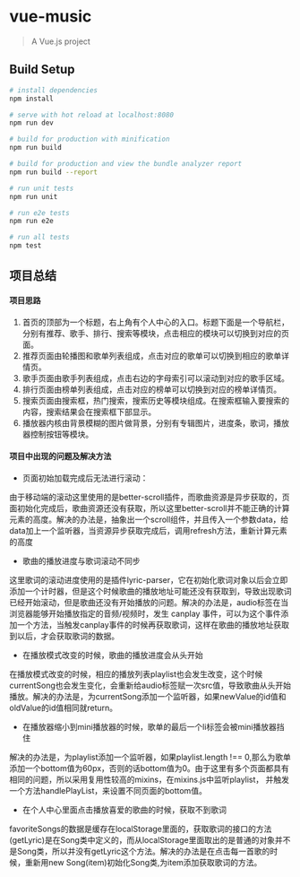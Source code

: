 # vue-music

> A Vue.js project

## Build Setup

``` bash
# install dependencies
npm install

# serve with hot reload at localhost:8080
npm run dev

# build for production with minification
npm run build

# build for production and view the bundle analyzer report
npm run build --report

# run unit tests
npm run unit

# run e2e tests
npm run e2e

# run all tests
npm test
```
## 项目总结
#### 项目思路
1. 首页的顶部为一个标题，右上角有个人中心的入口。标题下面是一个导航栏，分别有推荐、歌手、排行、搜索等模块，点击相应的模块可以切换到对应的页面。
2. 推荐页面由轮播图和歌单列表组成，点击对应的歌单可以切换到相应的歌单详情页。
3. 歌手页面由歌手列表组成，点击右边的字母索引可以滚动到对应的歌手区域。
4. 排行页面由榜单列表组成，点击对应的榜单可以切换到对应的榜单详情页。
5. 搜索页面由搜索框，热门搜索，搜索历史等模块组成。在搜索框输入要搜索的内容，搜索结果会在搜索框下部显示。
6. 播放器内核由背景模糊的图片做背景，分别有专辑图片，进度条，歌词，播放器控制按钮等模块。
#### 项目中出现的问题及解决方法
- 页面初始加载完成后无法进行滚动：

由于移动端的滚动这里使用的是better-scroll插件，而歌曲资源是异步获取的，页面初始化完成后，歌曲资源还没有获取，所以这里better-scroll并不能正确的计算元素的高度。解决的办法是，抽象出一个scroll组件，并且传入一个参数data，给data加上一个监听器，当资源异步获取完成后，调用refresh方法，重新计算元素的高度

- 歌曲的播放进度与歌词滚动不同步

这里歌词的滚动进度使用的是插件lyric-parser，它在初始化歌词对象以后会立即添加一个计时器，但是这个时候歌曲的播放地址可能还没有获取到，导致出现歌词已经开始滚动，但是歌曲还没有开始播放的问题。解决的办法是，audio标签在当浏览器能够开始播放指定的音频/视频时，发生 canplay 事件，可以为这个事件添加一个方法，当触发canplay事件的时候再获取歌词，这样在歌曲的播放地址获取到以后，才会获取歌词的数据。

- 在播放模式改变的时候，歌曲的播放进度会从头开始

在播放模式改变的时候，相应的播放列表playlist也会发生改变，这个时候currentSong也会发生变化，会重新给audio标签赋一次src值，导致歌曲从头开始播放。解决的办法是，为currentSong添加一个监听器，如果newValue的id值和oldValue的id值相同就return。

- 在播放器缩小到mini播放器的时候，歌单的最后一个li标签会被mini播放器挡住

解决的办法是，为playlist添加一个监听器，如果playlist.length !== 0,那么为歌单添加一个bottom值为60px，否则的话bottom值为0。由于这里有多个页面都具有相同的问题，所以采用复用性较高的mixins，在mixins.js中监听playlist， 并触发一个方法handlePlayList，来设置不同页面的bottom值。

- 在个人中心里面点击播放喜爱的歌曲的时候，获取不到歌词

favoriteSongs的数据是缓存在localStorage里面的，获取歌词的接口的方法(getLyric)是在Song类中定义的，而从localStorage里面取出的是普通的对象并不是Song类，所以并没有getLyric这个方法。解决的办法是在点击每一首歌的时候，重新用new Song(item)初始化Song类,为item添加获取歌词的方法。
